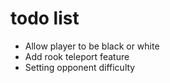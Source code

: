 # todo list

* Allow player to be black or white
* Add rook teleport feature
* Setting opponent difficulty
